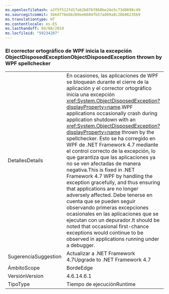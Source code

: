```yaml
---
ms.openlocfilehash: a3f5f512fd17ab2b076f868be24e5c73d8698c49
ms.sourcegitcommit: 5b6d778ebb269ee6684fb57ad69a8c28b06235b9
ms.translationtype: HT
ms.contentlocale: es-ES
ms.lasthandoff: 04/08/2019
ms.locfileid: "59234287"
---
```

### <a name="objectdisposedexception-thrown-by-wpf-spellchecker"></a><span data-ttu-id="2ae0b-101">El corrector ortográfico de WPF inicia la excepción ObjectDisposedException</span><span class="sxs-lookup"><span data-stu-id="2ae0b-101">ObjectDisposedException thrown by WPF spellchecker</span></span>

|   |   |
|---|---|
|<span data-ttu-id="2ae0b-102">Detalles</span><span class="sxs-lookup"><span data-stu-id="2ae0b-102">Details</span></span>|<span data-ttu-id="2ae0b-103">En ocasiones, las aplicaciones de WPF se bloquean durante el cierre de la aplicación y el corrector ortográfico inicia una excepción <xref:System.ObjectDisposedException?displayProperty=name>.</span><span class="sxs-lookup"><span data-stu-id="2ae0b-103">WPF applications occasionally crash during application shutdown with an <xref:System.ObjectDisposedException?displayProperty=name> thrown by the spellchecker.</span></span> <span data-ttu-id="2ae0b-104">Esto se ha corregido en WPF de .NET Framework 4.7 mediante el control correcto de la excepción, lo que garantiza que las aplicaciones ya no se ven afectadas de manera negativa.</span><span class="sxs-lookup"><span data-stu-id="2ae0b-104">This is fixed in .NET Framework 4.7 WPF by handling the exception gracefully, and thus ensuring that applications are no longer adversely affected.</span></span> <span data-ttu-id="2ae0b-105">Debe tenerse en cuenta que se pueden seguir observando primeras excepciones ocasionales en las aplicaciones que se ejecutan con un depurador.</span><span class="sxs-lookup"><span data-stu-id="2ae0b-105">It should be noted that occasional first-chance exceptions would continue to be observed in applications running under a debugger.</span></span>|
|<span data-ttu-id="2ae0b-106">Sugerencia</span><span class="sxs-lookup"><span data-stu-id="2ae0b-106">Suggestion</span></span>|<span data-ttu-id="2ae0b-107">Actualizar a .NET Framework 4.7</span><span class="sxs-lookup"><span data-stu-id="2ae0b-107">Upgrade to .NET Framework 4.7</span></span>|
|<span data-ttu-id="2ae0b-108">Ámbito</span><span class="sxs-lookup"><span data-stu-id="2ae0b-108">Scope</span></span>|<span data-ttu-id="2ae0b-109">Borde</span><span class="sxs-lookup"><span data-stu-id="2ae0b-109">Edge</span></span>|
|<span data-ttu-id="2ae0b-110">Versión</span><span class="sxs-lookup"><span data-stu-id="2ae0b-110">Version</span></span>|<span data-ttu-id="2ae0b-111">4.6.1</span><span class="sxs-lookup"><span data-stu-id="2ae0b-111">4.6.1</span></span>|
|<span data-ttu-id="2ae0b-112">Tipo</span><span class="sxs-lookup"><span data-stu-id="2ae0b-112">Type</span></span>|<span data-ttu-id="2ae0b-113">Tiempo de ejecución</span><span class="sxs-lookup"><span data-stu-id="2ae0b-113">Runtime</span></span>|

